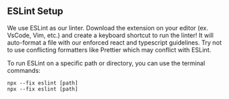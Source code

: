 ## ESLint Setup
We use ESLint as our linter. Download the extension on your editor (ex. VsCode, Vim, etc.) and create
a keyboard shortcut to run  the linter! It will auto-format a file with our enforced react and typescript guidelines.
Try not to use conflicting formatters like Prettier which may conflict with ESLint.

To run ESLint on a specific path or directory, you can use the terminal commands:
```
npx --fix eslint [path]
npx --fix eslint [path]
```


